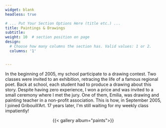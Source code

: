 ```yaml
---
widget: blank
headless: true

# ... Put Your Section Options Here (title etc.) ...
title: Paintings & Drawings
subtitle:
weight: 10  # section position on page
design:
  # Choose how many columns the section has. Valid values: 1 or 2.
  columns: '1'


---
```


In the beginning of 2005, my school participate to a drawing contest. Two classes were invited to an exhibition, retracing the life of a famous regional poet. Back at school, each student had to produce a drawing about this story. Despite having zero experience, I won a price and was invited to a small ceremony where I met the jury. One of them, Emilia, was drawing and painting teacher in a non-profit association. This is how, in September 2005, I joined Gribouill’Art. 17 years later,  I'm still waiting for my weekly class impatiently!

<center>{{< gallery album="paints">}}
